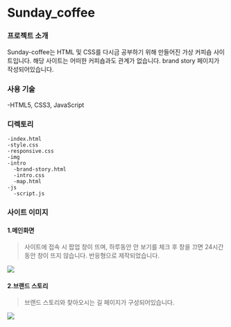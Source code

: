 # Sunday_coffee
### 프로젝트 소개
Sunday-coffee는 HTML 및 CSS를 다시금 공부하기 위해 만들어진 가상 커피숍 사이트입니다.
해당 사이트는 어떠한 커피숍과도 관계가 없습니다.
brand story 페이지가 작성되어있습니다.


### 사용 기술
-HTML5, CSS3, JavaScript


### 디렉토리
```
-index.html
-style.css
-responsive.css
-img
-intro
  -brand-story.html
  -intro.css
  -map.html
-js
  -script.js
```

### 사이트 이미지
#### 1.메인화면
>사이트에 접속 시 팝업 창이 뜨며, 하루동안 안 보기를 체크 후 창을 끄면 24시간 동안 창이 뜨지 않습니다.
반응형으로 제작되었습니다.

<img src="https://user-images.githubusercontent.com/96972549/160272541-5e4ec243-f012-4920-af09-5c2750155ca1.gif">

#### 2.브랜드 스토리
>브랜드 스토리와 찾아오시는 길 페이지가 구성되어있습니다.

<img src="https://user-images.githubusercontent.com/96972549/160272551-42bd7b5c-3ce2-4cea-b51c-787adabdc81c.gif">
